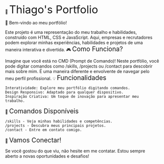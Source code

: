 💼 <span style="font-size: 2.5em;">Thiago's Portfolio</span>

👋 Bem-vindo ao meu portfólio!

Este projeto é uma representação do meu trabalho e habilidades, construído com HTML, CSS e JavaScript. Aqui, empresas e recrutadores podem explorar minhas experiências, habilidades e projetos de uma maneira interativa e divertida.
🎮 <span style="font-size: 1.5em;">Como Funciona?</span>

Imagine que você está no CMD (Prompt de Comando)! Neste portfólio, você pode digitar comandos como /skills, /projects ou /contact para descobrir mais sobre mim. É uma maneira diferente e envolvente de navegar pelo meu perfil profissional.
💡 <span style="font-size: 1.5em;">Funcionalidades</span>

    Interatividade: Explore meu portfólio digitando comandos.
    Design Responsivo: Adaptado para qualquer dispositivo.
    Inspiração Criativa: Um toque de inovação para apresentar meu trabalho.

📂 <span style="font-size: 1.5em;">Comandos Disponíveis</span>

    /skills - Veja minhas habilidades e competências.
    /projects - Descubra meus principais projetos.
    /contact - Entre em contato comigo.

🚀 <span style="font-size: 1.5em;">Vamos Conectar!</span>

Se você gostou do que viu, não hesite em me contatar. Estou sempre aberto a novas oportunidades e desafios!